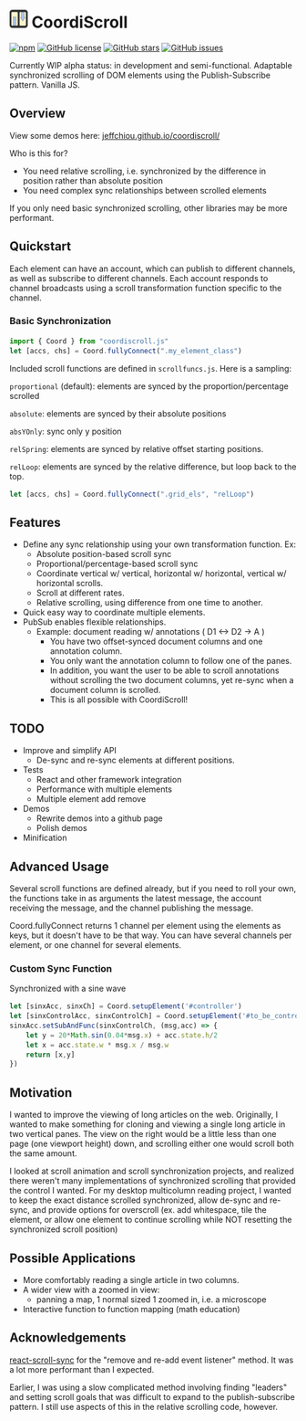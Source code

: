 # ![CoordiScroll Icon](demos/img/coordiscroll-icon_32.png) CoordiScroll

[![npm](https://img.shields.io/npm/v/coordiscroll)](https://www.npmjs.com/package/coordiscroll)
[![GitHub license](https://img.shields.io/github/license/jeffchiou/coordiscroll)](https://github.com/jeffchiou/coordiscroll/blob/master/LICENSE)
[![GitHub stars](https://img.shields.io/github/stars/jeffchiou/coordiscroll)](https://github.com/jeffchiou/coordiscroll/stargazers)
[![GitHub issues](https://img.shields.io/github/issues/jeffchiou/coordiscroll)](https://github.com/jeffchiou/coordiscroll/issues)

Currently WIP alpha status: in development and semi-functional. Adaptable synchronized scrolling of DOM elements using the Publish-Subscribe pattern. Vanilla JS.

## Overview

View some demos here: [jeffchiou.github.io/coordiscroll/](https://jeffchiou.github.io/coordiscroll/)

Who is this for?

- You need relative scrolling, i.e. synchronized by the difference in position rather than absolute position
- You need complex sync relationships between scrolled elements

If you only need basic synchronized scrolling, other libraries may be more performant.

## Quickstart

Each element can have an account, which can publish to different channels, as well as subscribe to different channels. Each account responds to channel broadcasts using a scroll transformation function specific to the channel.

### Basic Synchronization

```javascript
import { Coord } from "coordiscroll.js"
let [accs, chs] = Coord.fullyConnect(".my_element_class")
```

Included scroll functions are defined in `scrollfuncs.js`.  Here is a sampling:

`proportional` (default): elements are synced by the proportion/percentage scrolled

`absolute`: elements are synced by their absolute positions

`absYOnly`: sync only y position

`relSpring`: elements are synced by relative offset starting positions.

`relLoop`: elements are synced by the relative difference, but loop back to the top.

```javascript
let [accs, chs] = Coord.fullyConnect(".grid_els", "relLoop")
```

## Features

- Define any sync relationship using your own transformation function. Ex:
  - Absolute position-based scroll sync
  - Proportional/percentage-based scroll sync
  - Coordinate vertical w/ vertical, horizontal w/ horizontal, vertical w/ horizontal scrolls.
  - Scroll at different rates.
  - Relative scrolling, using difference from one time to another.
- Quick easy way to coordinate multiple elements.
- PubSub enables flexible relationships.
  - Example: document reading w/ annotations ( D1 <-> D2 -> A )
    - You have two offset-synced document columns and one annotation column.
    - You only want the annotation column to follow one of the panes.
    - In addition, you want the user to be able to scroll annotations without scrolling the two document columns, yet re-sync when a document column is scrolled.
    - This is all possible with CoordiScroll!

## TODO

- Improve and simplify API
  - De-sync and re-sync elements at different positions.
- Tests
  - React and other framework integration
  - Performance with multiple elements
  - Multiple element add remove
- Demos
  - Rewrite demos into a github page
  - Polish demos
- Minification

## Advanced Usage

Several scroll functions are defined already, but if you need to roll your own, the functions take in as arguments the latest message, the account receiving the message, and the channel publishing the message.

Coord.fullyConnect returns 1 channel per element using the elements as keys, but it doesn't have to be that way. You can have several channels per element, or one channel for several elements. 

### Custom Sync Function

Synchronized with a sine wave

```javascript
let [sinxAcc, sinxCh] = Coord.setupElement('#controller')
let [sinxControlAcc, sinxControlCh] = Coord.setupElement('#to_be_controlled')
sinxAcc.setSubAndFunc(sinxControlCh, (msg,acc) => {
    let y = 20*Math.sin(0.04*msg.x) + acc.state.h/2
    let x = acc.state.w * msg.x / msg.w
    return [x,y]
})
```



## Motivation

I wanted to improve the viewing of long articles on the web. Originally, I wanted to make something for cloning and viewing a single long article in two vertical panes. The view on the right would be a little less than one page (one viewport height) down, and scrolling either one would scroll both the same amount.

I looked at scroll animation and scroll synchronization projects, and realized there weren't many implementations of synchronized scrolling that provided the control I wanted. For my desktop multicolumn reading project, I wanted to keep the exact distance scrolled synchronized, allow de-sync and re-sync, and provide options for overscroll (ex. add whitespace, tile the element, or allow one element to continue scrolling while NOT resetting the synchronized scroll position)

## Possible Applications

- More comfortably reading a single article in two columns.
- A wider view with a zoomed in view:
  - panning a map, 1 normal sized 1 zoomed in, i.e. a microscope
- Interactive function to function mapping (math education)

## Acknowledgements

[react-scroll-sync](https://www.npmjs.com/package/react-scroll-sync) for the "remove and re-add event listener" method. It was a lot more performant than I expected. 

Earlier, I was using a slow complicated method involving finding "leaders" and setting scroll goals that was difficult to expand to the publish-subscribe pattern. I still use aspects of this in the relative scrolling code, however.